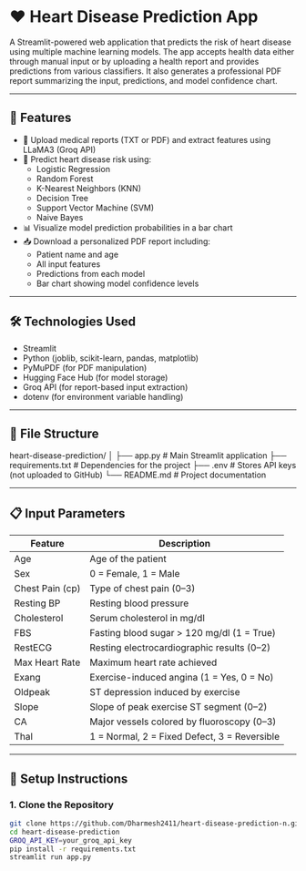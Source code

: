 # ❤️ Heart Disease Prediction App

A Streamlit-powered web application that predicts the risk of heart disease using multiple machine learning models. The app accepts health data either through manual input or by uploading a health report and provides predictions from various classifiers. It also generates a professional PDF report summarizing the input, predictions, and model confidence chart.

---

## 🚀 Features

- 📄 Upload medical reports (TXT or PDF) and extract features using LLaMA3 (Groq API)
- 🧠 Predict heart disease risk using:
  - Logistic Regression
  - Random Forest
  - K-Nearest Neighbors (KNN)
  - Decision Tree
  - Support Vector Machine (SVM)
  - Naive Bayes
- 📊 Visualize model prediction probabilities in a bar chart
- 📥 Download a personalized PDF report including:
  - Patient name and age
  - All input features
  - Predictions from each model
  - Bar chart showing model confidence levels

---

## 🛠️ Technologies Used

- Streamlit
- Python (joblib, scikit-learn, pandas, matplotlib)
- PyMuPDF (for PDF manipulation)
- Hugging Face Hub (for model storage)
- Groq API (for report-based input extraction)
- dotenv (for environment variable handling)

---

## 📂 File Structure

heart-disease-prediction/
│
├── app.py # Main Streamlit application
├── requirements.txt # Dependencies for the project
├── .env # Stores API keys (not uploaded to GitHub)
└── README.md # Project documentation

---

## 📋 Input Parameters

| Feature        | Description                                     |
|----------------|-------------------------------------------------|
| Age            | Age of the patient                              |
| Sex            | 0 = Female, 1 = Male                            |
| Chest Pain (cp)| Type of chest pain (0–3)                        |
| Resting BP     | Resting blood pressure                          |
| Cholesterol    | Serum cholesterol in mg/dl                      |
| FBS            | Fasting blood sugar > 120 mg/dl (1 = True)      |
| RestECG        | Resting electrocardiographic results (0–2)      |
| Max Heart Rate | Maximum heart rate achieved                     |
| Exang          | Exercise-induced angina (1 = Yes, 0 = No)       |
| Oldpeak        | ST depression induced by exercise               |
| Slope          | Slope of peak exercise ST segment (0–2)         |
| CA             | Major vessels colored by fluoroscopy (0–3)      |
| Thal           | 1 = Normal, 2 = Fixed Defect, 3 = Reversible     |

---

## 📌 Setup Instructions

### 1. Clone the Repository

```bash
git clone https://github.com/Dharmesh2411/heart-disease-prediction-n.git
cd heart-disease-prediction
GROQ_API_KEY=your_groq_api_key
pip install -r requirements.txt
streamlit run app.py

